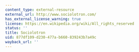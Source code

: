 ```yaml
---
content_type: external-resource
external_url: http://www.sociolotron.com/
has_external_license_warning: true
license: https://en.wikipedia.org/wiki/All_rights_reserved
status: ''
title: Sociolotron
uid: 877df109-d230-477a-b660-839243b7a49c
wayback_url: ''
---
```

